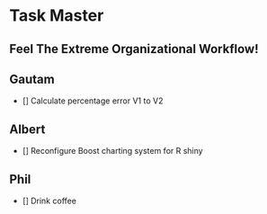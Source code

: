
# Task Master  
## Feel The Extreme Organizational Workflow!  
  
## Gautam  
- [] Calculate percentage error V1 to V2  
  
## Albert  
- [] Reconfigure Boost charting system for R shiny  
  
## Phil  
- [] Drink coffee
